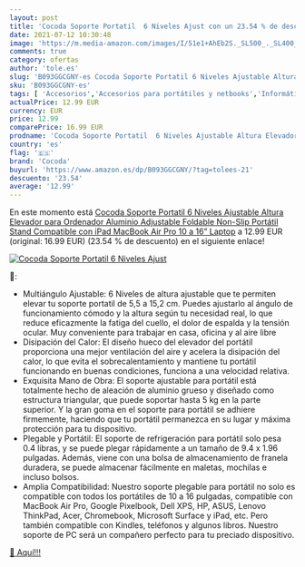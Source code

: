 ```yaml
---
layout: post
title: 'Cocoda Soporte Portatil  6 Niveles Ajust con un 23.54 % de descuento'
date: 2021-07-12 10:30:48
image: 'https://m.media-amazon.com/images/I/51e1+AhEb2S._SL500_._SL400_.jpg'
comments: true
category: ofertas
author: 'tole.es'
slug: 'B093GGCGNY-es Cocoda Soporte Portatil 6 Niveles Ajustable Altura...'
sku: 'B093GGCGNY-es'
tags: [ 'Accesorios','Accesorios para portátiles y netbooks','Informática','Soportes de regazo para portátiles y netbooks','cocoda','ipad', ]
actualPrice: 12.99 EUR
currency: EUR
price: 12.99
comparePrice: 16.99 EUR
prodname: 'Cocoda Soporte Portatil  6 Niveles Ajustable Altura Elevador para Ordenador  Aluminio Adjustable Foldable Non-Slip Portátil Stand Compatible con iPad MacBook Air Pro  10 a 16” Laptop'
country: 'es'
flag: '🇪🇸'
brand: 'Cocoda'
buyurl: 'https://www.amazon.es/dp/B093GGCGNY/?tag=tolees-21'
descuento: '23.54'
average: '12.99'
---
```


En este momento está [Cocoda Soporte Portatil  6 Niveles Ajustable Altura Elevador para Ordenador  Aluminio Adjustable Foldable Non-Slip Portátil Stand Compatible con iPad MacBook Air Pro  10 a 16” Laptop](https://www.amazon.es/dp/B093GGCGNY/?tag=tolees-21) a 12.99 EUR (original: 16.99 EUR) (23.54 %  de descuento) en el siguiente enlace!

[![Cocoda Soporte Portatil  6 Niveles Ajust](https://m.media-amazon.com/images/I/51e1+AhEb2S._SL500_._SL400_.jpg)](https://www.amazon.es/dp/B093GGCGNY/?tag=tolees-21)

🔎:

- Multiángulo Ajustable: 6 Niveles de altura ajustable que te permiten elevar tu soporte portatil de 5,5 a 15,2 cm. Puedes ajustarlo al ángulo de funcionamiento cómodo y la altura según tu necesidad real, lo que reduce eficazmente la fatiga del cuello, el dolor de espalda y la tensión ocular. Muy conveniente para trabajar en casa, oficina y al aire libre
- Disipación del Calor: El diseño hueco del elevador del portátil proporciona una mejor ventilación del aire y acelera la disipación del calor, lo que evita el sobrecalentamiento y mantiene tu portátil funcionando en buenas condiciones, funciona a una velocidad relativa.
- Exquisita Mano de Obra: El soporte ajustable para portátil está totalmente hecho de aleación de aluminio grueso y diseñado como estructura triangular, que puede soportar hasta 5 kg en la parte superior. Y la gran goma en el soporte para portátil se adhiere firmemente, haciendo que tu portátil permanezca en su lugar y máxima protección para tu dispositivo.
- Plegable y Portátil: El soporte de refrigeración para portátil solo pesa 0.4 libras, y se puede plegar rápidamente a un tamaño de 9.4 x 1.96 pulgadas. Además, viene con una bolsa de almacenamiento de franela duradera, se puede almacenar fácilmente en maletas, mochilas e incluso bolsos.
- Amplia Compatibilidad: Nuestro soporte plegable para portátil no solo es compatible con todos los portátiles de 10 a 16 pulgadas, compatible con MacBook Air Pro, Google Pixelbook, Dell XPS, HP, ASUS, Lenovo ThinkPad, Acer, Chromebook, Microsoft Surface y iPad, etc. Pero también compatible con Kindles, teléfonos y algunos libros. Nuestro soporte de PC será un compañero perfecto para tu preciado dispositivo.

[🛒 Aquí!!!](https://www.amazon.es/dp/B093GGCGNY/?tag=tolees-21)
